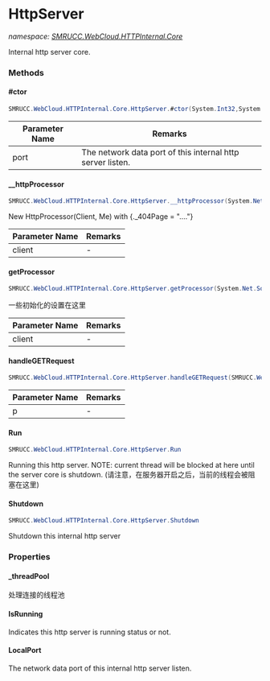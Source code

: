 ﻿# HttpServer
_namespace: [SMRUCC.WebCloud.HTTPInternal.Core](./index.md)_

Internal http server core.



### Methods

#### #ctor
```csharp
SMRUCC.WebCloud.HTTPInternal.Core.HttpServer.#ctor(System.Int32,System.Int32)
```


|Parameter Name|Remarks|
|--------------|-------|
|port|The network data port of this internal http server listen.|


#### __httpProcessor
```csharp
SMRUCC.WebCloud.HTTPInternal.Core.HttpServer.__httpProcessor(System.Net.Sockets.TcpClient)
```
New HttpProcessor(Client, Me) with {._404Page = "...."}

|Parameter Name|Remarks|
|--------------|-------|
|client|-|


#### getProcessor
```csharp
SMRUCC.WebCloud.HTTPInternal.Core.HttpServer.getProcessor(System.Net.Sockets.TcpClient)
```
一些初始化的设置在这里

|Parameter Name|Remarks|
|--------------|-------|
|client|-|


#### handleGETRequest
```csharp
SMRUCC.WebCloud.HTTPInternal.Core.HttpServer.handleGETRequest(SMRUCC.WebCloud.HTTPInternal.Core.HttpProcessor)
```


|Parameter Name|Remarks|
|--------------|-------|
|p|-|


#### Run
```csharp
SMRUCC.WebCloud.HTTPInternal.Core.HttpServer.Run
```
Running this http server. 
 NOTE: current thread will be blocked at here until the server core is shutdown. 
 (请注意，在服务器开启之后，当前的线程会被阻塞在这里)

#### Shutdown
```csharp
SMRUCC.WebCloud.HTTPInternal.Core.HttpServer.Shutdown
```
Shutdown this internal http server


### Properties

#### _threadPool
处理连接的线程池
#### IsRunning
Indicates this http server is running status or not.
#### LocalPort
The network data port of this internal http server listen.
